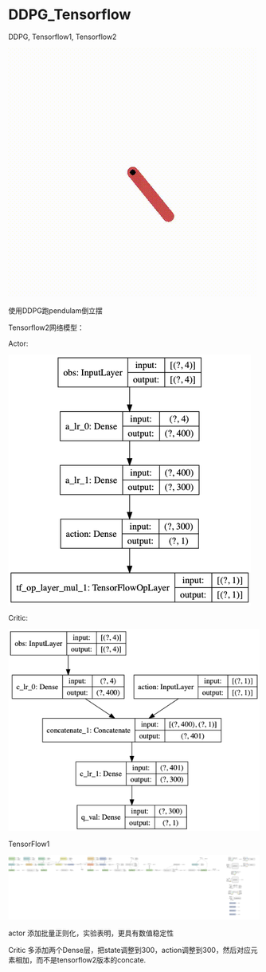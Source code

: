 # DDPG_Tensorflow
DDPG, Tensorflow1, Tensorflow2

![pendulam](./pendulam.gif)

使用DDPG跑pendulam倒立摆

Tensorflow2网络模型：

Actor:



![actor](./tensorflow2/actor.png)

Critic:

![critic](./tensorflow2/critic.png)

TensorFlow1

![graph_run=](./graph_run=.png)

actor 添加批量正则化，实验表明，更具有数值稳定性

Critic 多添加两个Dense层，把state调整到300，action调整到300，然后对应元素相加，而不是tensorflow2版本的concate.